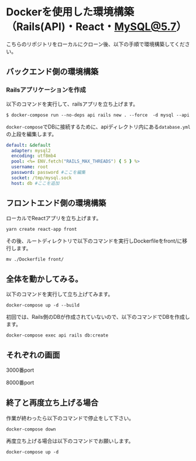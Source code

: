 # Dockerを使用した環境構築（Rails(API)・React・MySQL@5.7）
こちらのリポジトリをローカルにクローン後、以下の手順で環境構築してください。
## バックエンド側の環境構築
### Railsアプリケーションを作成
以下のコマンドを実行して、railsアプリを立ち上げます。
```
$ docker-compose run --no-deps api rails new . --force  -d mysql --api
```
`docker-compose`でDBに接続するために、apiディレクトリ内にある`database.yml`の上段を編集します。
```:api/config/database.yml
default: &default
  adapter: mysql2
  encoding: utf8mb4
  pool: <%= ENV.fetch("RAILS_MAX_THREADS") { 5 } %>
  username: root
  password: password #ここを編集
  socket: /tmp/mysql.sock
  host: db #ここを追加
```
## フロントエンド側の環境構築
ローカルでReactアプリを立ち上げます。
```
yarn create react-app front
```
その後、ルートディレクトリで以下のコマンドを実行しDockerfileをfront/に移行します。
```
mv ./Dockerfile front/
```
## 全体を動かしてみる。
以下のコマンドを実行して立ち上げてみます。<br/>
```
docker-compose up -d --build
```
初回では、Rails側のDBが作成されていないので、以下のコマンドでDBを作成します。
```
docker-compose exec api rails db:create
```
## それぞれの画面
3000番port

8000番port

## 終了と再度立ち上げる場合
作業が終わったら以下のコマンドで停止をして下さい。
```
docker-compose down
```
再度立ち上げる場合は以下のコマンドでお願いします。
```
docker-compose up -d
```